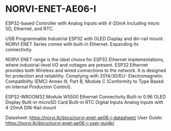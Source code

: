 # NORVI-ENET-AE06-I
 ESP32-based Controller with Analog Inputs with 4-20mA Including micro SD, Ethernet, and RTC. 

USB Programmable Industrial ESP32 with OLED Display and din-rail mount. NORVI ENET Series comes with built-in Ethernet. Expanding its connectivity.  

NORVI ENET range is the ideal choice for ESP32 Ethernet implementations, where industrial-level I/O and voltages are present. 
ESP32 Ethernet provides both Wireless and wired connections to the network. 
It is designed for protection and reliability. 
Complying with  2014/30/EU- Electromagnetic Compatibility (EMC)
Annex III, Part B, Module C (Conformity to Type Based on Internal Production Control).

ESP32-WROOM32 Module
W5500 Ethernet Connectivity
Built-in 0.96 OLED Display
Built-in microSD Card
Built-in RTC
Digital Inputs
Analog Inputs with 4-20mA
DIN-Rail mount

Datasheet:   https://norvi.lk/docs/norvi-enet-ae06-i-datasheet/
User Guide:  https://norvi.lk/docs/norvi-enet-ae06-i-user-guide/
